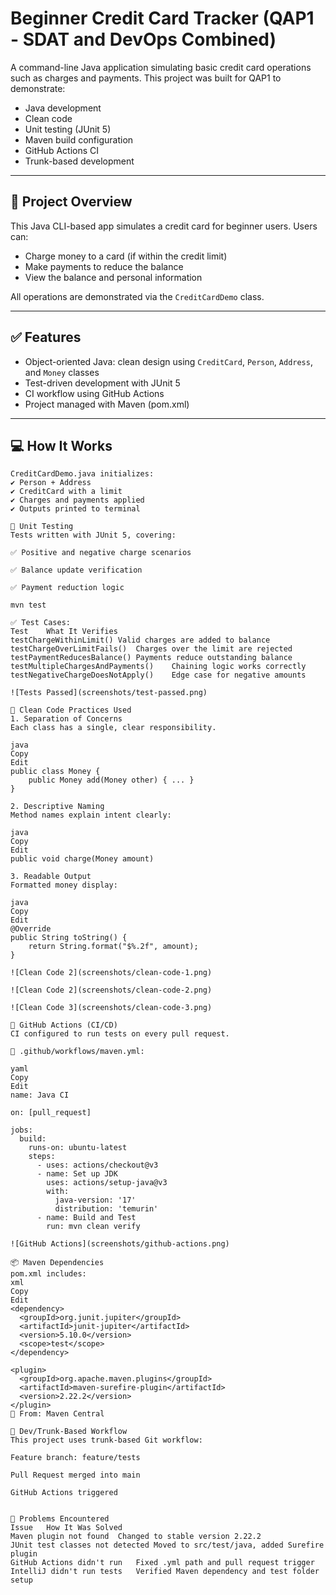 # Beginner Credit Card Tracker (QAP1 - SDAT and DevOps Combined)

A command-line Java application simulating basic credit card operations such as charges and payments. This project was built for QAP1 to demonstrate:
- Java development
- Clean code
- Unit testing (JUnit 5)
- Maven build configuration
- GitHub Actions CI
- Trunk-based development

---

## 📌 Project Overview

This Java CLI-based app simulates a credit card for beginner users. Users can:
- Charge money to a card (if within the credit limit)
- Make payments to reduce the balance
- View the balance and personal information

All operations are demonstrated via the `CreditCardDemo` class.

---

## ✅ Features

- Object-oriented Java: clean design using `CreditCard`, `Person`, `Address`, and `Money` classes
- Test-driven development with JUnit 5
- CI workflow using GitHub Actions
- Project managed with Maven (pom.xml)

---

## 💻 How It Works

```text
CreditCardDemo.java initializes:
✔️ Person + Address
✔️ CreditCard with a limit
✔️ Charges and payments applied
✔️ Outputs printed to terminal

🧪 Unit Testing
Tests written with JUnit 5, covering:

✅ Positive and negative charge scenarios

✅ Balance update verification

✅ Payment reduction logic

mvn test

✅ Test Cases:
Test	What It Verifies
testChargeWithinLimit()	Valid charges are added to balance
testChargeOverLimitFails()	Charges over the limit are rejected
testPaymentReducesBalance()	Payments reduce outstanding balance
testMultipleChargesAndPayments()	Chaining logic works correctly
testNegativeChargeDoesNotApply()	Edge case for negative amounts

![Tests Passed](screenshots/test-passed.png)

🔁 Clean Code Practices Used
1. Separation of Concerns
Each class has a single, clear responsibility.

java
Copy
Edit
public class Money {
    public Money add(Money other) { ... }
}

2. Descriptive Naming
Method names explain intent clearly:

java
Copy
Edit
public void charge(Money amount)

3. Readable Output
Formatted money display:

java
Copy
Edit
@Override
public String toString() {
    return String.format("$%.2f", amount);
}

![Clean Code 2](screenshots/clean-code-1.png)

![Clean Code 2](screenshots/clean-code-2.png)

![Clean Code 3](screenshots/clean-code-3.png)

🤖 GitHub Actions (CI/CD)
CI configured to run tests on every pull request.

📁 .github/workflows/maven.yml:

yaml
Copy
Edit
name: Java CI

on: [pull_request]

jobs:
  build:
    runs-on: ubuntu-latest
    steps:
      - uses: actions/checkout@v3
      - name: Set up JDK
        uses: actions/setup-java@v3
        with:
          java-version: '17'
          distribution: 'temurin'
      - name: Build and Test
        run: mvn clean verify

![GitHub Actions](screenshots/github-actions.png)

📦 Maven Dependencies
pom.xml includes:
xml
Copy
Edit
<dependency>
  <groupId>org.junit.jupiter</groupId>
  <artifactId>junit-jupiter</artifactId>
  <version>5.10.0</version>
  <scope>test</scope>
</dependency>

<plugin>
  <groupId>org.apache.maven.plugins</groupId>
  <artifactId>maven-surefire-plugin</artifactId>
  <version>2.22.2</version>
</plugin>
📌 From: Maven Central

🌿 Dev/Trunk-Based Workflow
This project uses trunk-based Git workflow:

Feature branch: feature/tests

Pull Request merged into main

GitHub Actions triggered


🐛 Problems Encountered
Issue	How It Was Solved
Maven plugin not found	Changed to stable version 2.22.2
JUnit test classes not detected	Moved to src/test/java, added Surefire plugin
GitHub Actions didn't run	Fixed .yml path and pull request trigger
IntelliJ didn't run tests	Verified Maven dependency and test folder setup
